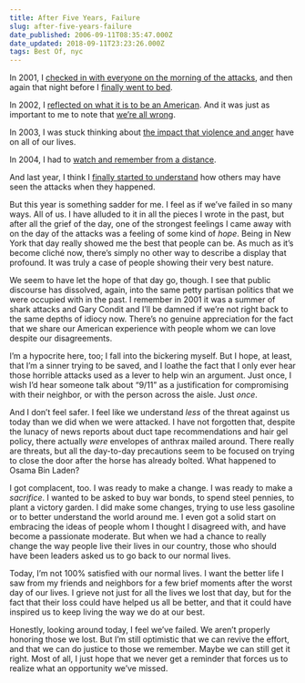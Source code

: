 ```yaml
---
title: After Five Years, Failure
slug: after-five-years-failure
date_published: 2006-09-11T08:35:47.000Z
date_updated: 2018-09-11T23:23:26.000Z
tags: Best Of, nyc
---
```


In 2001, I [checked in with everyone on the morning of the attacks](http://www.dashes.com/anil/2001/09/11/thank_you), and then again that night before I [finally went to bed](http://www.dashes.com/anil/2001/09/12/everythings_cha).

In 2002, I [reflected on what it is to be an American](http://www.dashes.com/anil/2002/09/11/on_being_an_ame). And it was just as important to me to note that [we’re all wrong](http://www.dashes.com/anil/2002/09/09/were_all_wrong).

In 2003, I was stuck thinking about [the impact that violence and anger](http://www.dashes.com/anil/2003/09/11/two_years) have on all of our lives.

In 2004, I had to [watch and remember from a distance](http://www.dashes.com/anil/2004/09/11/thinking_of_you).

And last year, I think I [finally started to understand](http://www.dashes.com/anil/2005/09/11/four_years) how others may have seen the attacks when they happened.

But this year is something sadder for me. I feel as if we’ve failed in so many ways. All of us. I have alluded to it in all the pieces I wrote in the past, but after all the grief of the day, one of the strongest feelings I came away with on the day of the attacks was a feeling of some kind of *hope*. Being in New York that day really showed me the best that people can be. As much as it’s become cliché now, there’s simply no other way to describe a display that profound. It was truly a case of people showing their very best nature.

We seem to have let the hope of that day go, though. I see that public discourse has dissolved, again, into the same petty partisan politics that we were occupied with in the past. I remember in 2001 it was a summer of shark attacks and Gary Condit and I’ll be damned if we’re not right back to the same depths of idiocy now. There’s no genuine appreciation for the fact that we share our American experience with people whom we can love despite our disagreements.

I’m a hypocrite here, too; I fall into the bickering myself. But I hope, at least, that I’m a sinner trying to be saved, and I loathe the fact that I only ever hear those horrible attacks used as a lever to help win an argument. Just once, I wish I’d hear someone talk about “9/11” as a justification for compromising with their neighbor, or with the person across the aisle. Just *once*.

And I don’t feel safer. I feel like we understand *less* of the threat against us today than we did when we were attacked. I have not forgotten that, despite the lunacy of news reports about duct tape recommendations and hair gel policy, there actually *were* envelopes of anthrax mailed around. There really are threats, but all the day-to-day precautions seem to be focused on trying to close the door after the horse has already bolted. What happened to Osama Bin Laden?

I got complacent, too. I was ready to make a change. I was ready to make a *sacrifice*. I wanted to be asked to buy war bonds, to spend steel pennies, to plant a victory garden. I did make some changes, trying to use less gasoline or to better understand the world around me. I even got a solid start on embracing the ideas of people whom I thought I disagreed with, and have become a passionate moderate. But when we had a chance to really change the way people live their lives in our country, those who should have been leaders asked us to go back to our normal lives.

Today, I’m not 100% satisfied with our normal lives. I want the better life I saw from my friends and neighbors for a few brief moments after the worst day of our lives. I grieve not just for all the lives we lost that day, but for the fact that their loss could have helped us all be better, and that it could have inspired us to keep living the way we do at our best.

Honestly, looking around today, I feel we’ve failed. We aren’t properly honoring those we lost. But I’m still optimistic that we can revive the effort, and that we can do justice to those we remember. Maybe we can still get it right. Most of all, I just hope that we never get a reminder that forces us to realize what an opportunity we’ve missed.
